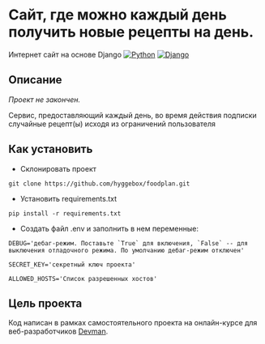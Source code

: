 # Сайт, где можно каждый день получить новые рецепты на день.
Интернет сайт на основе Django
[![Python](http://ForTheBadge.com/images/badges/made-with-python.svg)](https://www.python.org/)
[![Django](https://img.shields.io/badge/Django-092E20?style=for-the-badge&logo=django&logoColor=white)](https://www.djangoproject.com/)
## Описание
*Проект не закончен.*

Сервис, предоставляющий каждый день, во время действия подписки случайные рецепт(ы) исходя из ограничений пользователя

## Как установить
 - Склонировать проект
```shell
git clone https://github.com/hyggebox/foodplan.git
```
 - Установить requirements.txt
```shell
pip install -r requirements.txt
```
 - Создать файл .env и заполнить в нем переменные:

```dotenv
DEBUG='дебаг-режим. Поставьте `True` для включения, `False` -- для 
выключения отладочного режима. По умолчанию дебаг-режим отключен'
```
```dotenv
SECRET_KEY='секретный ключ проекта'
```
```dotenv
ALLOWED_HOSTS='Список разрешенных хостов'
```

## Цель проекта
Код написан в рамках самостоятельного проекта на онлайн-курсе для веб-разработчиков [Devman](https://dvmn.org).